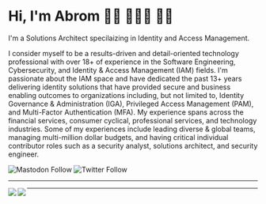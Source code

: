 # Hi, I'm Abrom 👋🏾 👨🏾‍💻 💪🏾

I'm a Solutions Architect specilaizing in Identity and Access Management. 


I consider myself to be a results-driven and detail-oriented technology professional with over 18+ of experience in the Software Engineering, Cybersecurity, and Identity & Access Management (IAM) fields. I'm passionate about the IAM space and have dedicated the past 13+ years delivering identity solutions that have provided secure and business enabling outcomes to organizations including, but not limited to, Identity Governance & Administration (IGA), Privileged Access Management (PAM), and Multi-Factor Authentication (MFA). My experience spans across the financial services, consumer cyclical, professional services, and technology industries. Some of my experiences include leading diverse & global teams, managing multi-million dollar budgets, and having critical individual contributor roles such as a security analyst, solutions architect, and security engineer.

![Mastodon Follow](https://img.shields.io/mastodon/follow/109379946434563076?domain=https%3A%2F%2Fauthn.cc%2F&style=social)
![Twitter Follow](https://img.shields.io/twitter/follow/iamabrom?style=social)

---
<img align="left" src="https://github-readme-stats.vercel.app/api/top-langs/?username=iamabrom&hide=css">
<img align="left" src="https://github-readme-stats.vercel.app/api?username=iamabrom&show_icons=true&count_private=true">

---
